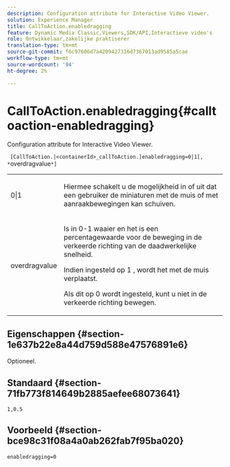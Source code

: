 ```yaml
---
description: Configuration attribute for Interactive Video Viewer.
solution: Experience Manager
title: CallToAction.enabledragging
feature: Dynamic Media Classic,Viewers,SDK/API,Interactieve video's
role: Ontwikkelaar,zakelijke praktiserer
translation-type: tm+mt
source-git-commit: f6c97606d7a4209427316d7367013ad9585a5cae
workflow-type: tm+mt
source-wordcount: '94'
ht-degree: 2%

---
```



# CallToAction.enabledragging{#calltoaction-enabledragging}

Configuration attribute for Interactive Video Viewer.

` [CallToAction.|<containerId>_callToAction.]enabledragging=0|1[, *`overdragvalue`*]`

<table id="table_441553CD34C94A58A9D7CBF772DEDDB6"> 
 <tbody> 
  <tr> 
   <td colname="col1"> <p> <span class="codeph"> 0|1  </span> </p> </td> 
   <td colname="col2"> <p> Hiermee schakelt u de mogelijkheid in of uit dat een gebruiker de miniaturen met de muis of met aanraakbewegingen kan schuiven. </p> </td> 
  </tr> 
  <tr> 
   <td colname="col1"> <p> <span class="codeph"> <span class="varname"> overdragvalue  </span> </span> </p> </td> 
   <td colname="col2"> <p> Is in <span class="codeph"> 0-1 </span> waaier en het is een percentagewaarde voor de beweging in de verkeerde richting van de daadwerkelijke snelheid. </p> <p>Indien ingesteld op <span class="codeph"> 1 </span>, wordt het met de muis verplaatst. </p> <p>Als dit op <span class="codeph"> 0 </span> wordt ingesteld, kunt u niet in de verkeerde richting bewegen. </p> </td> 
  </tr> 
 </tbody> 
</table>

## Eigenschappen {#section-1e637b22e8a44d759d588e47576891e6}

Optioneel.

## Standaard {#section-71fb773f814649b2885aefee68073641}

`1,0.5`

## Voorbeeld {#section-bce98c31f08a4a0ab262fab7f95ba020}

```
enabledragging=0
```


